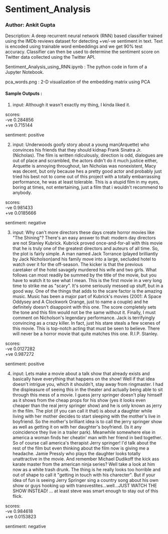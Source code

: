 # Sentiment_Analysis

### Author: Ankit Gupta

Description: A deep recurrent neural network (RNN) based classifier trained using the IMDb reviews dataset for detecting +ve/-ve sentiment in text. Text is encoded using trainable word embeddings and we get 90% test accuracy. Classifier can then be used to determine the sentiment score on Twitter data collected using the Twitter API.

Sentiment_Analysis_using_RNN.ipynb : The python code in form of a Jupyter Notebook.

pca_words.png : 2-D visualization of the embedding matrix using PCA

#### Sample Outputs : 

1) input: Although it wasn't exactly my thing, I kinda liked it.

scores: </br>
-ve 0.284856 </br>
+ve 0.715144 </br>

sentiment: positive

2) input: Underwoods goofy story about a young man(Arquette) who convinces his friends 
that they should kidnap Frank Sinatra Jr. (Nicholas). The film is written 
ridiculously, direction is odd, dialogues are out of place and scrambled, the 
actors didn't do it much justice either, Arquette is annoying throughout, Ian 
Nicholas was nonexistent, Macy was decent, but only because hes a pretty good 
actor and probably just tried his best not to come out of this project with a 
totally embarrassing performance, he was at least tolerable. This is a stupid 
film in my eyes, boring at times, not entertaining, just a film that i wouldn't 
recommend to anybody.

scores: </br>
-ve 0.981433 </br>
+ve 0.0185666 </br>

sentiment: negative

3) input: Why can't more directors these days create horror movies like "The Shining"? 
There's an easy answer to that: modern day directors are not Stanley Kubrick. 
Kubrick proved once-and-for-all with this movie that he is truly one of the 
greatest directors and auteurs of all time. So, the plot is fairly simple. A 
man named Jack Torrance (played brilliantly by Jack Nicholson)and his family 
move into a large, secluded hotel to watch over it for the off-season. The 
kicker is that the previous caretaker of the hotel savagely murdered his wife 
and two girls. What follows can most readily be summed by the title of the 
movie, but you have to watch it to see what I mean. This is the first 
movie in a very long time to strike me as "scary". It's some seriously messed up 
stuff, but in a good way. One of the things that adds to the scare factor is the 
amazing music. Music has been a major part of Kubrick's movies (2001: A Space 
Oddysey and A Clockwork Orange, just to name a couple) and he definitely 
doesn't disappoint with this one. The score completely sets the tone and this 
film would not be the same without it. Finally, I must comment on 
Nicholson's legendary performance. Jack is terrifyingly convincing as a crazy 
killer. In fact, just his stare steals a few scenes of this movie. This is 
top-notch acting that must be seen to believe. There will never be a 
horror movie that quite matches this one. R.I.P. Stanley.

scores: </br>
-ve 0.0127282 </br>
+ve 0.987272 </br>

sentiment: positive

4) input: Lets make a movie about a talk show that already exists and basically have 
everything that happens on the show! Well if that idea doesn't intrigue you, 
which it shouldn't, stay away from ringmaster. I had the displeasure of seeing 
this in the theater and actually being able to sit through this mess of a movie. 
I guess jerry springer doesn't play himself as it shows from the cheap props for 
his show (yes it looks even cheaper than the real jerry springer show) and he is 
only known as jerry in the film. The plot (if you can call it that) is about a 
daughter while living with her mother decides to start sleeping with the 
mother's live in boyfriend. So the mother's brilliant idea is to call the jerry 
springer show as well as getting it on with her daughter's boyfriend. (Is it any 
coincidence they live in a trailer park). Meanwhile somewhere else in america a 
woman finds her cheatin' man with her friend in bed together. So of course call 
america's therapist Jerry springer! I'd talk about the rest of the film but even 
thinking about the film now is giving me a headache. Jamie Pressly who plays the 
daughter looks totally unattractive in the movie. And remember Michael Dudikoff 
the kick ass karate master from the american ninja series? Well take a look at 
him now as a white trash drunk. The thing is he really looks too horrible and 
out of shape to call it "getting in touch with his charecter". But if your idea 
of fun is seeing Jerry Springer sing a country song about his own show or guys 
hooking up with transvestites...well...JUST WATCH THE SHOW INSTEAD! ... at least 
steve was smart enough to stay out of this flick. 

scores: </br>
-ve 0.984618 </br>
+ve 0.0153823 </br>

sentiment: negative
